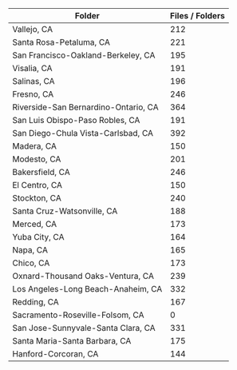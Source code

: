 | Folder                               |   Files / Folders |
|--------------------------------------|-------------------|
| Vallejo, CA                          |               212 |
| Santa Rosa-Petaluma, CA              |               221 |
| San Francisco-Oakland-Berkeley, CA   |               195 |
| Visalia, CA                          |               191 |
| Salinas, CA                          |               196 |
| Fresno, CA                           |               246 |
| Riverside-San Bernardino-Ontario, CA |               364 |
| San Luis Obispo-Paso Robles, CA      |               191 |
| San Diego-Chula Vista-Carlsbad, CA   |               392 |
| Madera, CA                           |               150 |
| Modesto, CA                          |               201 |
| Bakersfield, CA                      |               246 |
| El Centro, CA                        |               150 |
| Stockton, CA                         |               240 |
| Santa Cruz-Watsonville, CA           |               188 |
| Merced, CA                           |               173 |
| Yuba City, CA                        |               164 |
| Napa, CA                             |               165 |
| Chico, CA                            |               173 |
| Oxnard-Thousand Oaks-Ventura, CA     |               239 |
| Los Angeles-Long Beach-Anaheim, CA   |               332 |
| Redding, CA                          |               167 |
| Sacramento-Roseville-Folsom, CA      |                 0 |
| San Jose-Sunnyvale-Santa Clara, CA   |               331 |
| Santa Maria-Santa Barbara, CA        |               175 |
| Hanford-Corcoran, CA                 |               144 |